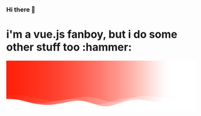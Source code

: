 ### Hi there 👋

<!--
**ajahuanex/ajahuanex** is a ✨ _special_ ✨ repository because its `README.md` (this file) appears on your GitHub profile.

Here are some ideas to get you started:

- 🔭 I’m currently working on ...
- 🌱 I’m currently learning ...
- 👯 I’m looking to collaborate on ...
- 🤔 I’m looking for help with ...
- 💬 Ask me about ...
- 📫 How to reach me: ...
- 😄 Pronouns: ...
- ⚡ Fun fact: ...
-->
<h1>
  i'm a vue.js fanboy, but i do some other stuff too :hammer:
</h1>

<p >
  <img src="./images/Web-Header-Background.svg">
</p>

